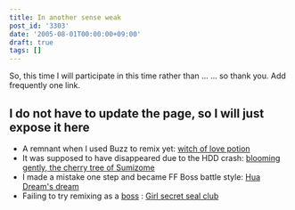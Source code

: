 ```yaml
---
title: In another sense weak
post_id: '3303'
date: '2005-08-01T00:00:00+09:00'
draft: true
tags: []
---
```


So, this time I will participate in this time rather than ... ... so thank you. Add frequently one link.

## I do not have to update the page, so I will just expose it here

*   A remnant when I used Buzz to remix yet: [witch of love potion](/filez/music/outtake/lp.mp3)
*   It was supposed to have disappeared due to the HDD crash: [blooming gently, the cherry tree of Sumizome](/filez/music/outtake/pcb.mp3)
*   I made a mistake one step and became FF Boss battle style: [Hua Dream's dream](/filez/music/outtake/k2.mp3)
*   Failing to try remixing as a [boss](/filez/music/outtake/c.mp3) : [Girl secret seal club](/filez/music/outtake/c.mp3)
